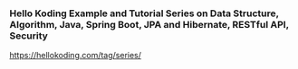 ### Hello Koding Example and Tutorial Series on Data Structure, Algorithm, Java, Spring Boot, JPA and Hibernate, RESTful API, Security

https://hellokoding.com/tag/series/
